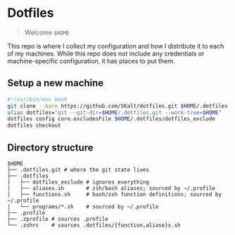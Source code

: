 # Dotfiles
> Welcome `$HOME`

This repo is where I collect my configuration and how I distribute it to each of my machines.
While this repo does not include any credentials or machine-specific configuration, it has places to put them.

## Setup a new machine

```sh
#!/usr/bin/env bash
git clone --bare https://github.com/SKalt/dotfiles.git $HOME/.dotfiles.git
alias dotfiles="git --git-dir=$HOME/.dotfiles.git --work-tree=$HOME"
dotfiles config core.excludesFile $HOME/.dotfiles/dotfiles_exclude
dotfiles checkout
```

## Directory structure

```
$HOME
├── .dotfiles.git # where the git state lives
├── .dotfiles
|   ├── dotfiles_exclude # ignores everything
|   ├── aliases.sh       # zsh/bash aliases; sourced by ~/.profile
|   ├── functions.sh     # bash/zsh function definitions; sourced by ~/.profile
|   └── programs/*.sh    # sourced by ~/.profile
├── .profile
├── .zprofile # sources .profile
└── .zshrc    # sources .dotfiles/{function,aliase}s.sh

```



